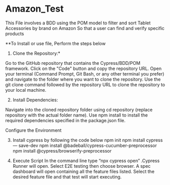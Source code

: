 # Amazon_Test
This File involves a BDD using the POM model to filter and sort Tablet Accessories by brand on Amazon
So that a user can find and verify specific products


**To Install or use file, Perform the steps below
1. Clone the Repository:*

Go to the GitHub repository that contains the Cypress/BDD/POM framework.
Click on the "Code" button and copy the repository URL.
Open your terminal (Command Prompt, Git Bash, or any other terminal you prefer) and navigate to the folder where you want to clone the repository.
Use the git clone command followed by the repository URL to clone the repository to your local machine.

2. Install Dependencies:

Navigate into the cloned repository folder using cd repository (replace repository with the actual folder name).
Use npm install to install the required dependencies specified in the package.json file.

Configure the Environment

3. Install cypress by following the code below
  npm init
  npm install cypress — save-dev
  npm install @badeball/cypress-cucumber-preprocessor
  npm install @cypress/browserify-preprocessor

 4. Execute Script
In the command line type “npx cypress open” .Cypress Runner will open. 
Select E2E testing then choose browser. A spec dashboard will open 
containing all the feature files listed. Select the desired feature file and that test will start executing.
  
